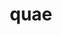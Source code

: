 ---
title: quae
meaning: who (statement)
ch: one
pos: pronounthird
abbgender: f.
abbgender2: fem.
gender: feminine
declension: first
mt: yes
mt1thru4: yes
---